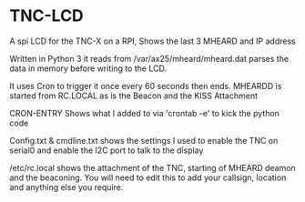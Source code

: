 # TNC-LCD
A spi LCD for the TNC-X on a RPI, Shows the last 3 MHEARD and IP address

Written in Python 3 it reads from /var/ax25/mheard/mheard.dat parses the data in memory before writing to the LCD.

It uses Cron to trigger it once every 60 seconds then ends.
MHEARDD is started from RC.LOCAL as is the Beacon and the KISS Attachment

CRON-ENTRY
  Shows what I added to via 'crontab -e' to kick the python code
  
Config.txt & cmdline.txt
  shows the settings I used to enable the TNC on serial0 and enable the I2C port to talk to the display
  
/etc/rc.local
  shows the attachment of the TNC, starting of MHEARD deamon and the beaconing. You will need to edit this to add your callsign, location and anything else you require.
  
